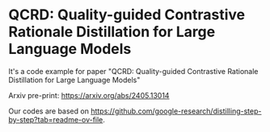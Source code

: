 # QCRD: Quality-guided Contrastive Rationale Distillation for Large Language Models
It's a code example for paper "QCRD: Quality-guided Contrastive Rationale Distillation for Large Language Models"

Arxiv pre-print: https://arxiv.org/abs/2405.13014

Our codes are based on https://github.com/google-research/distilling-step-by-step?tab=readme-ov-file.
